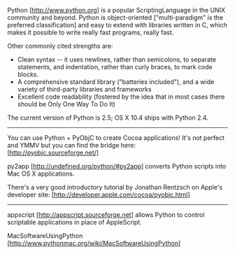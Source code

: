

Python [http://www.python.org] is a popular ScriptingLanguage in the UNIX community and beyond. Python is object-oriented ["multi-paradigm" is the preferred classification] and easy to extend with libraries written in C, which makes it possible to write really fast programs, really fast.

Other commonly cited strengths are:


* Clean syntax -- it uses newlines, rather than semicolons, to separate statements, and indentation, rather than curly braces, to mark code blocks.
* A comprehensive standard library ("batteries included"), and a wide variety of third-party libraries and frameworks
* Excellent code readability (fostered by the idea that in most cases there should be Only One Way To Do It)


The current version of Python is 2.5; OS X 10.4 ships with Python 2.4.

----

You can use Python + PyObjC to create Cocoa applications! It's not perfect and YMMV but you can find the bridge here: [http://pyobjc.sourceforge.net/]

py2app [http://undefined.org/python/#py2app] converts Python scripts into Mac OS X applications.

There's a very good introductory tutorial by Jonathan Rentzsch on Apple's developer site: [http://developer.apple.com/cocoa/pyobjc.html]

----

appscript [http://appscript.sourceforge.net] allows Python to control scriptable applications in place of AppleScript.

MacSoftwareUsingPython [http://www.pythonmac.org/wiki/MacSoftwareUsingPython]
